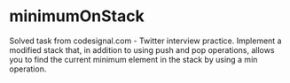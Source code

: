 # minimumOnStack
Solved task from codesignal.com - Twitter interview practice.
Implement a modified stack that, in addition to using push and pop operations, allows you to find the current minimum element in the stack by using a min operation.
